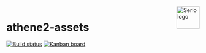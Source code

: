 <img src="https://assets.serlo.org/meta/logo.png" alt="Serlo logo" title="Serlo" align="right" height="60" />

# athene2-assets

[![Build status](https://img.shields.io/circleci/project/github/serlo/athene2-assets.svg)](https://circleci.com/gh/serlo/athene2-assets) [![Kanban board](https://img.shields.io/badge/Kanban-board-brightgreen.svg)](https://github.com/orgs/serlo/projects/1)
